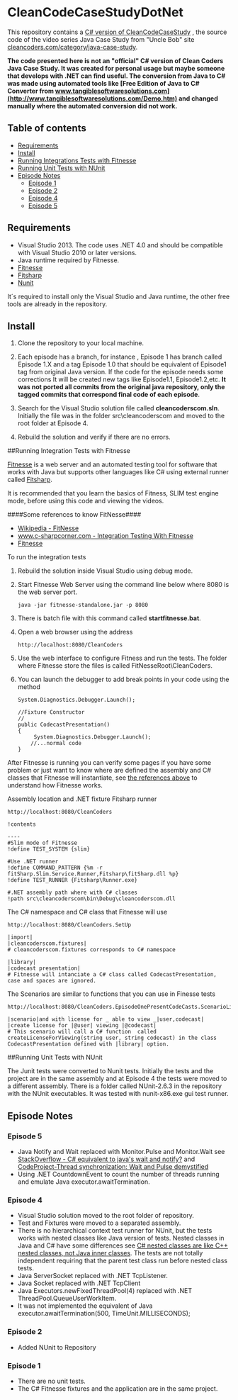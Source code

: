 CleanCodeCaseStudyDotNet
========================

This repository contains a [C#  version of CleanCodeCaseStudy](https://github.com/cleancoders/CleanCodeCaseStudy) , the source code of the video series Java Case Study from "Uncle Bob"  site [cleancoders.com/category/java-case-study](http://cleancoders.com/category/java-case-study). 

**The code presented here is not an "official" C# version of Clean Coders Java Case Study. It was created for personal usage but maybe someone that develops with .NET can find useful. The conversion from Java to C# was made using automated tools like  [Free Edition of Java to C# Converter from www.tangiblesoftwaresolutions.com](http://www.tangiblesoftwaresolutions.com/Demo.htm) and changed manually where the automated conversion did not work.**  

## Table of contents

- [Requirements](#requirements)
- [Install](#install)
- [Running Integrations Tests with Fitnesse](#running-integration-tests-with-fitnesse)
- [Running Unit Tests with NUnit](#running-unit-tests-with-nunit)
- [Episode Notes](#episode-notes)
     - [Episode 1](#episode-1) 
     - [Episode 2](#episode-2) 
     - [Episode 4](#episode-4) 
     - [Episode 5](#episode-5)

## Requirements

- Visual Studio 2013. The code uses .NET 4.0 and should be compatible  with Visual Studio 2010 or later versions. 
- Java runtime required by Fitnesse.
- [Fitnesse](http://www.fitnesse.org/)
- [Fitsharp](http://fitsharp.github.io/)
- [Nunit](http://www.nunit.org/) 

It´s required to install only the Visual Studio and Java runtime, the other free tools are already in the repository.

## Install
  
 1. Clone the repository to your local machine. 
 
 2. Each episode has a branch, for instance , Episode 1 has branch called Episode 1.X and a tag Episode 1.0 that should be equivalent of Episode1 tag from original Java version. If the code for the episode needs some corrections It will be created new tags like Episode1.1, Episode1.2,etc. **It was not ported all commits from the original java repository, only the tagged commits that correspond final code of each episode**.  
 
 3. Search for the Visual Studio solution file called **cleancoderscom.sln**. Initially the file was in the folder src\cleancoderscom and moved to the root folder at Episode 4. 

 4. Rebuild the solution and verify if there are no errors. 
  
##Running Integration Tests with Fitnesse

[Fitnesse](http://www.fitnesse.org/) is a web server and an automated testing tool for software that works with Java but supports other languages like C# using external runner called [Fitsharp](http://fitsharp.github.io/).

It is recommended that you learn the basics of Fitness, SLIM test engine mode, before using this code and viewing the videos.

####Some references to know FitNesse####

- [Wikipedia - FitNesse](http://en.wikipedia.org/wiki/FitNesse)
- [www.c-sharpcorner.com - Integration Testing With Fitnesse](http://www.c-sharpcorner.com/UploadFile/25c78a/integration-testing-with-fitnesse/)
- [Fitnesse](http://www.fitnesse.org/)

To run the integration tests

1. Rebuild the solution inside Visual Studio using debug mode. 

2. Start Fitnesse Web Server using the command line below where 8080 is the web server port.

    ```
    java -jar fitnesse-standalone.jar -p 8080
    ```
    
3. There is batch file with this command called **startfitnesse.bat**. 

4. Open a web browser using the address 

    ```
    http://localhost:8080/CleanCoders
    ```
    
5. Use the web interface to configure Fitness and run the tests. The folder where Fitnesse store the files is called FitNesseRoot\CleanCoders. 

6. You can launch the debugger to add break points in your code using the method 

    ```
    System.Diagnostics.Debugger.Launch();
    ```
    
    ```
    //Fixture Constructor
    //
    public CodecastPresentation()
    {
         System.Diagnostics.Debugger.Launch();   
        //...normal code  
    }
    ```
    
After Fitnesse is running you can verify some pages if you have some problem or just want to know where are defined the assembly and C# classes that Fitnesse will instantiate, see [the references above](#some-references-to-know-fitnesse) to understand how Fitnesse works.   

Assembly location and .NET fixture Fitsharp runner 

```
http://localhost:8080/CleanCoders
```

```
!contents

----
#Slim mode of Fitnesse 
!define TEST_SYSTEM {slim}

#Use .NET runner 
!define COMMAND_PATTERN {%m -r fitSharp.Slim.Service.Runner,Fitsharp\fitSharp.dll %p}
!define TEST_RUNNER {Fitsharp\Runner.exe}

#.NET assembly path where with C# classes
!path src\cleancoderscom\bin\Debug\cleancoderscom.dll
```

The C# namespace and C# class that Fitnesse will use

```
http://localhost:8080/CleanCoders.SetUp
```

```
|import|
|cleancoderscom.fixtures|
# cleancoderscom.fixtures corresponds to C# namespace

|library|
|codecast presentation|
# Fitnesse will intanciate a C# class called CodecastPresentation, case and spaces are ignored.
```

The Scenarios are similar to functions that you can use in Finesse tests 

```
http://localhost:8080/CleanCoders.EpisodeOnePresentCodeCasts.ScenarioLibrary
```

```
|scenario|and with license for _ able to view _|user,codecast|
|create license for |@user| viewing |@codecast|
# This scenario will call a C# function  called createLicenseForViewing(string user, string codecast) in the class CodecastPresentation defined with |library| option.  

```
 
##Running Unit Tests with NUnit

The Junit tests were converted to Nunit tests. Initially the tests and the project are in the same assembly and at Episode 4 the tests were moved to a different assembly.
There is a folder called NUnit-2.6.3 in the repository with the NUnit executables. It was tested with nunit-x86.exe gui test runner. 

## Episode Notes

### Episode 5
- Java Notify and Wait replaced with Monitor.Pulse and  Monitor.Wait see [StackOverflow - C# equivalent to java's wait and notify?](http://stackoverflow.com/questions/209281/c-sharp-equivalent-to-javas-wait-and-notify) and [CodeProject-Thread synchronization: Wait and Pulse demystified](http://www.codeproject.com/Articles/28785/Thread-synchronization-Wait-and-Pulse-demystified)
- Using .NET CountdownEvent to count the number of threads running and emulate Java executor.awaitTermination. 

### Episode 4
- Visual Studio solution moved to the root folder of repository.
- Test and Fixtures were moved to a separated assembly.
- There is no hierarchical context test runner for NUnit, but the tests works with nested classes like Java version of tests. Nested classes in Java and C# have some differences see [C# nested classes are like C++ nested classes, not Java inner classes](http://blogs.msdn.com/b/oldnewthing/archive/2006/08/01/685248.aspx). The tests are not totally independent requiring that the parent test class run before nested class tests. 
-  Java ServerSocket replaced with .NET TcpListener.
-  Java Socket replaced with .NET TcpClient
-  Java Executors.newFixedThreadPool(4) replaced with .NET ThreadPool.QueueUserWorkItem. 
-  It was not implemented the equivalent of Java executor.awaitTermination(500, TimeUnit.MILLISECONDS);

### Episode 2
- Added NUnit to Repository 

### Episode 1

- There are no unit tests.
- The C# Fitnesse fixtures and the application are in the same project. 
